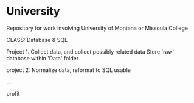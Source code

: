 # University
Repository for work involving University of Montana or Missoula College


CLASS: Database & SQL

Project 1:
Collect data, and collect possibly related data
Store 'raw' database within 'Data' folder


project 2:
Normalize data,
reformat to SQL usable



...

profit
